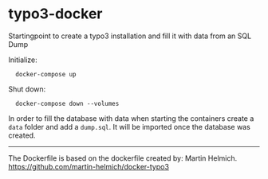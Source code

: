 # typo3-docker
Startingpoint to create a typo3 installation and fill it with data from an SQL Dump

Initialize:

```
  docker-compose up
```

Shut down:

```
  docker-compose down --volumes
 ```
 
 In order to fill the database with data when starting the containers create a `data` folder and add a `dump.sql`. It will be imported once the database was created.

---- 

The Dockerfile is based on the dockerfile created by: 
Martin Helmich. https://github.com/martin-helmich/docker-typo3

